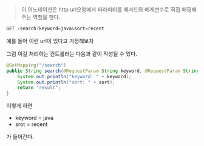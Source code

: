 > 이 어노테이션은 http url요청에서 파라미터를 메서드의 메게변수로 직접 매핑해주는 역할을 한다.

```java
GET /search?keyword=java&sort=recent
```

예를 들어 이런 url이 있다고 가정해보자

그럼 이걸 처리하는 컨트롤러는 다음과 같이 작성될 수 있다.

```java
@GetMapping("/search")
public String search(@RequestParam String keyword, @RequestParam String sort) {
    System.out.println("keyword: " + keyword);
    System.out.println("sort: " + sort);
    return "result";
}
```

이렇게 하면

- keyword = java
- srot = recent

가 들어간다.
